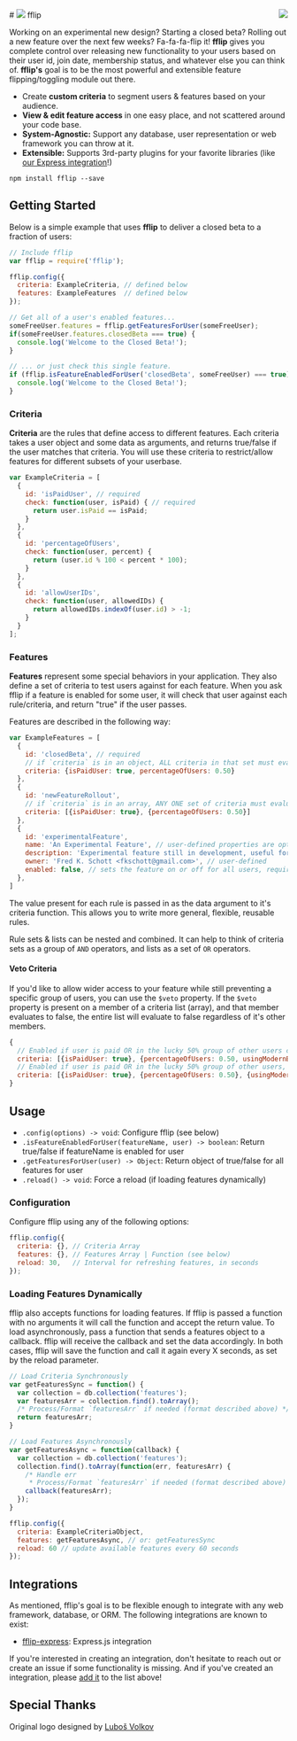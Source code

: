 <a href="https://www.npmjs.com/package/fflip">
  <img align="right" src="https://nodei.co/npm/fflip.png?compact=true" />
</a>
# <img src="http://fredkschott.com/img/fflipIcon2.png" /> fflip

Working on an experimental new design? Starting a closed beta? Rolling out a new feature over the next few weeks? Fa-fa-fa-flip it! __fflip__ gives you complete control over releasing new functionality to your users based on their user id, join date, membership status, and whatever else you can think of. __fflip's__ goal is to be the most powerful and extensible feature flipping/toggling module out there.

- Create __custom criteria__ to segment users & features based on your audience.
- __View & edit feature access__ in one easy place, and not scattered around your code base.
- __System-Agnostic:__ Support any database, user representation or web framework you can throw at it.
- __Extensible:__ Supports 3rd-party plugins for your favorite libraries (like [our Express integration](https://github.com/FredKSchott/fflip-express)!)

```
npm install fflip --save
```


## Getting Started

Below is a simple example that uses __fflip__ to deliver a closed beta to a fraction of users:

```javascript
// Include fflip
var fflip = require('fflip');

fflip.config({
  criteria: ExampleCriteria, // defined below
  features: ExampleFeatures  // defined below
});

// Get all of a user's enabled features...
someFreeUser.features = fflip.getFeaturesForUser(someFreeUser);
if(someFreeUser.features.closedBeta === true) {
  console.log('Welcome to the Closed Beta!');
}

// ... or just check this single feature.
if (fflip.isFeatureEnabledForUser('closedBeta', someFreeUser) === true) {
  console.log('Welcome to the Closed Beta!');
}
```


### Criteria

**Criteria** are the rules that define access to different features. Each criteria takes a user object and some data as arguments, and returns true/false if the user matches that criteria. You will use these criteria to restrict/allow features for different subsets of your userbase.

```javascript
var ExampleCriteria = [
  {
    id: 'isPaidUser', // required
    check: function(user, isPaid) { // required
      return user.isPaid == isPaid;
    }
  },
  {
    id: 'percentageOfUsers',
    check: function(user, percent) {
      return (user.id % 100 < percent * 100);
    }
  },
  {
    id: 'allowUserIDs',
    check: function(user, allowedIDs) {
      return allowedIDs.indexOf(user.id) > -1;
    }
  }
];
```


### Features

**Features** represent some special behaviors in your application. They also define a set of criteria to test users against for each feature. When you ask fflip if a feature is enabled for some user, it will check that user against each rule/criteria, and return "true" if the user passes.

Features are described in the following way:

```javascript
var ExampleFeatures = [
  {
    id: 'closedBeta', // required
    // if `criteria` is in an object, ALL criteria in that set must evaluate to true to enable for user
    criteria: {isPaidUser: true, percentageOfUsers: 0.50}
  },
  {
    id: 'newFeatureRollout',
    // if `criteria` is in an array, ANY ONE set of criteria must evaluate to true to enable for user
    criteria: [{isPaidUser: true}, {percentageOfUsers: 0.50}]
  },
  {
    id: 'experimentalFeature',
    name: 'An Experimental Feature', // user-defined properties are optional but can be used to add important metadata
    description: 'Experimental feature still in development, useful for internal development', // user-defined
    owner: 'Fred K. Schott <fkschott@gmail.com>', // user-defined
    enabled: false, // sets the feature on or off for all users, required unless `criteria` is present instead
  },
]
```

The value present for each rule is passed in as the data argument to it's criteria function. This allows you to write more general, flexible, reusable rules.

Rule sets & lists can be nested and combined. It can help to think of criteria sets as a group of `AND` operators, and lists as a set of `OR` operators.


#### Veto Criteria

If you'd like to allow wider access to your feature while still preventing a specific group of users, you can use the `$veto` property. If the `$veto` property is present on a member of a criteria list (array), and that member evaluates to false, the entire list will evaluate to false regardless of it's other members.

```javascript
{
  // Enabled if user is paid OR in the lucky 50% group of other users currently using a modern browser
  criteria: [{isPaidUser: true}, {percentageOfUsers: 0.50, usingModernBrowser: true}]
  // Enabled if user is paid OR in the lucky 50% group of other users, BUT ONLY if using a modern browser
  criteria: [{isPaidUser: true}, {percentageOfUsers: 0.50}, {usingModernBrowser: true, $veto: true}]
}
```


## Usage

- `.config(options) -> void`: Configure fflip (see below)
- `.isFeatureEnabledForUser(featureName, user) -> boolean`: Return true/false if featureName is enabled for user
- `.getFeaturesForUser(user) -> Object`: Return object of true/false for all features for user
- `.reload() -> void`: Force a reload (if loading features dynamically)


### Configuration

Configure fflip using any of the following options:

```javascript
fflip.config({
  criteria: {}, // Criteria Array
  features: {}, // Features Array | Function (see below)
  reload: 30,   // Interval for refreshing features, in seconds
});
```


### Loading Features Dynamically

fflip also accepts functions for loading features. If fflip is passed a function with no arguments it will call the function and accept the return value. To load asynchronously, pass a function that sends a features object to a callback. fflip will receive the callback and set the data accordingly. In both cases, fflip will save the function and call it again every X seconds, as set by the reload parameter.

```javascript
// Load Criteria Synchronously
var getFeaturesSync = function() {
  var collection = db.collection('features');
  var featuresArr = collection.find().toArray();
  /* Process/Format `featuresArr` if needed (format described above) */
  return featuresArr;
}

// Load Features Asynchronously
var getFeaturesAsync = function(callback) {
  var collection = db.collection('features');
  collection.find().toArray(function(err, featuresArr) {
    /* Handle err
     * Process/Format `featuresArr` if needed (format described above) */
    callback(featuresArr);
  });
}

fflip.config({
  criteria: ExampleCriteriaObject,
  features: getFeaturesAsync, // or: getFeaturesSync
  reload: 60 // update available features every 60 seconds
});
```

## Integrations

As mentioned, fflip's goal is to be flexible enough to integrate with any web framework, database, or ORM. The following integrations are known to exist:

- [fflip-express](https://github.com/FredKSchott/fflip-express): Express.js integration

If you're interested in creating an integration, don't hesitate to reach out or create an issue if some functionality is missing. And if you've created an integration, please [add it](https://github.com/FredKSchott/fflip/edit/master/README.md) to the list above!


## Special Thanks

Original logo designed by <a href="http://thenounproject.com/Luboš Volkov" target="_blank">Luboš Volkov</a>
